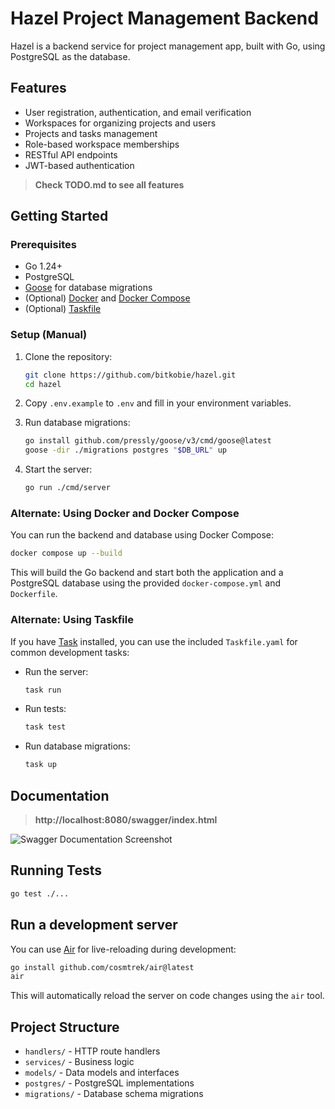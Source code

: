 # Hazel Project Management Backend

Hazel is a backend service for project management app, built with Go, using PostgreSQL as the database.

## Features

- User registration, authentication, and email verification
- Workspaces for organizing projects and users
- Projects and tasks management
- Role-based workspace memberships
- RESTful API endpoints
- JWT-based authentication

> **Check TODO.md to see all features**

## Getting Started

### Prerequisites

- Go 1.24+
- PostgreSQL
- [Goose](https://github.com/pressly/goose) for database migrations
- (Optional) [Docker](https://www.docker.com/) and [Docker Compose](https://docs.docker.com/compose/)
- (Optional) [Taskfile](https://taskfile.dev/)

### Setup (Manual)

1. Clone the repository:
   ```sh
   git clone https://github.com/bitkobie/hazel.git
   cd hazel
   ```

2. Copy `.env.example` to `.env` and fill in your environment variables.

3. Run database migrations:
   ```sh
   go install github.com/pressly/goose/v3/cmd/goose@latest
   goose -dir ./migrations postgres "$DB_URL" up
   ```

4. Start the server:
   ```sh
   go run ./cmd/server
   ```

### Alternate: Using Docker and Docker Compose

You can run the backend and database using Docker Compose:

```sh
docker compose up --build
```

This will build the Go backend and start both the application and a PostgreSQL database using the provided `docker-compose.yml` and `Dockerfile`.

### Alternate: Using Taskfile

If you have [Task](https://taskfile.dev/) installed, you can use the included `Taskfile.yaml` for common development tasks:

- Run the server:
  ```sh
  task run
  ```
- Run tests:
  ```sh
  task test
  ```
- Run database migrations:
  ```sh
  task up
  ```

## Documentation
> **http://localhost:8080/swagger/index.html**

![Swagger Documentation Screenshot](screenshot.png)

## Running Tests

```sh
go test ./...
```

## Run a development server

You can use [Air](https://github.com/cosmtrek/air) for live-reloading during development:

```sh
go install github.com/cosmtrek/air@latest
air
```

This will automatically reload the server on code changes using the `air` tool.

## Project Structure

- `handlers/` - HTTP route handlers
- `services/` - Business logic
- `models/` - Data models and interfaces
- `postgres/` - PostgreSQL implementations
- `migrations/` - Database schema migrations
